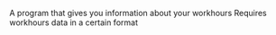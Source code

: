 A program that gives you information about your workhours
Requires workhours data in a certain format
